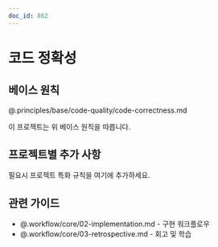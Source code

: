 ```yaml
---
doc_id: 862
---
```


# 코드 정확성

## 베이스 원칙
@.principles/base/code-quality/code-correctness.md

이 프로젝트는 위 베이스 원칙을 따릅니다.

## 프로젝트별 추가 사항
필요시 프로젝트 특화 규칙을 여기에 추가하세요.

## 관련 가이드
- @.workflow/core/02-implementation.md - 구현 워크플로우
- @.workflow/core/03-retrospective.md - 회고 및 학습